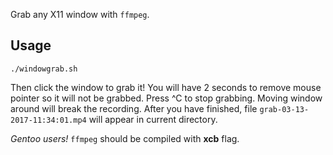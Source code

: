 Grab any X11 window with `ffmpeg`.

Usage
-----

    ./windowgrab.sh

Then click the window to grab it! You will have 2 seconds to remove mouse pointer so it will not be grabbed.
Press ^C to stop grabbing. Moving window around will break the recording.
After you have finished, file `grab-03-13-2017-11:34:01.mp4` will appear in current directory.

*Gentoo users!* `ffmpeg` should be compiled with **xcb** flag.
